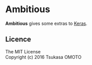 # Ambitious

**Ambitious** gives some extras to [Keras](https://github.com/fchollet/keras).

## Licence

The MIT License  
Copyright (c) 2016 Tsukasa OMOTO